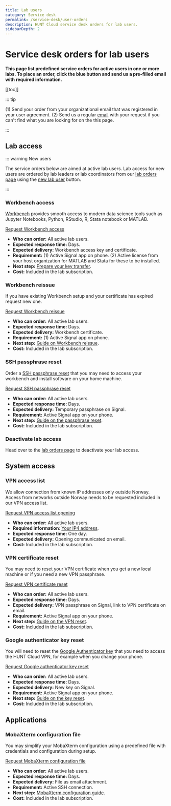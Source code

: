 ```yaml
---
title: Lab users
category: Service desk
permalink: /service-desk/user-orders
description: HUNT Cloud service desk orders for lab users.
sidebarDepth: 2
---
```


# Service desk orders for lab users

**This page list predefined service orders for active users in one or more labs. To place an order, click the blue button and send us a pre-filled email with required information.**

[[toc]]

::: tip

(1) Send your order from your organizational email that was registered in your user agreement. (2) Send us a regular [email](/contact) with your request if you can't find what you are looking for on the this page.

:::




## Lab access

::: warning New users

The service orders below are aimed at active lab users. Lab access for new users are ordered by lab leaders or lab coordinators from our [lab orders page](/service-desk/lab-orders) using the [new lab user](/service-desk/lab-orders#new-lab-user) button.

:::

### Workbench access

[Workbench](/working-in-your-lab/workbench/) provides smooth access to modern data science tools such as Jupyter Notebooks, Python, RStudio, R, Stata notebook or MATLAB.

<div class="home" style="padding: 0px;"><div class="hero">
<p class="action">
  <a href="mailto:cloud.support+hunt-cloud-request@hunt.ntnu.no?subject=Workbench%20order%20-%20%7Busername%7D%20%40%20%7Blabname%7D&body=Hi%20HUNT%20Cloud%20team%2C%0A%0AI%20would%20like%20to%20try%20Workbench%20in%20%7Blabname%7D.%0A%0AI%20have%20install%20and%20activated%20the%20Signal%20app%20on%20my%20phone%20and%20are%20looking%20forward%20to%20receive%20my%20key%20and%20certificate.%20%0A%0AThese%20are%20the%20tools%20I%20plan%20to%20use%3A%20%28Rstudio/Jupyter/Python/MATLAB/Stata%29.%0A%0ABest%2C" class="nav-link external action-button">
    Request Workbench access
  </a>
</p></div></div>

* **Who can order:** All active lab users.
* **Expected response time:** Days.
* **Expected delivery:** Workbench access key and certificate.
* **Requirement:** (1) Active Signal app on phone. (2) Active license from your host organization for MATLAB and Stata for these to be installed.
* **Next step:** [Prepare your key transfer](/guides/workbench-request/).
* **Cost:** Included in the lab subscription.


### Workbench reissue

If you have existing Workbench setup and your certificate has expired request new one.

<div class="home" style="padding: 0px;"><div class="hero">
<p class="action">
  <a href="mailto:cloud.support+hunt-cloud-request@hunt.ntnu.no?subject=Workbench%20reissue%20-%20%7Busername%7D%20%40%20%7Blabname%7D&body=Hi%20HUNT%20Cloud%20team%2C%0A%0AI%20would%20like%20to%20request%20reissue%20of%20Workbench%20certificate%20for%20lab%3A%20%7Blabname%7D.%0A%0AI%20have%20installed%20and%20activated%20the%20Signal%20app%20on%20my%20phone%20and%20are%20looking%20forward%20to%20receive%20my%20certificate.%20%0A%0ABest%2C" class="nav-link external action-button">
    Request Workbench reissue
  </a>
</p></div></div>

* **Who can order:** All active lab users.
* **Expected response time:** Days.
* **Expected delivery:** Workbench certificate.
* **Requirement:** (1) Active Signal app on phone.
* **Next step:** [Guide on Workbench reissue](/guides/workbench-request/).
* **Cost:** Included in the lab subscription.


### SSH passphrase reset  

Order a [SSH passphrase reset](/guides/configure-ssh/) that you may need to access your workbench and install software on your home machine.

<div class="home" style="padding: 0px;"><div class="hero">
<p class="action">
  <a href="mailto:cloud.support+hunt-cloud-request@hunt.ntnu.no?subject=SSH%20passphrase%20reset%20-%20%7Busername%7D%20%40%20%7Blabname%7D&body=Hi%20HUNT%20Cloud%20team%2C%0A%0AI%20would%20like%20to%20request%20a%20passphrase%20reset%20for%20my%20user%20%7Busername%7D%20%40%20%7Blabname%7D.%0A%0AI%20have%20activated%20Signal%20on%20my%20phone%20and%20are%20looking%20forward%20to%20receive%20my%20temporary%20key%20here.%0A%0ABest%2C" class="nav-link external action-button">
    Request SSH passphrase reset
  </a>
</p></div></div>

* **Who can order:** All active lab users.
* **Expected response time:** Days.
* **Expected delivery:** Temporary passphrase on Signal.
* **Requirement:** Active Signal app on your phone.
* **Next step:** [Guide on the passphrase reset](/guides/configure-ssh/).
* **Cost:** Included in the lab subscription.

### Deactivate lab access

Head over to the [lab orders page](/service-desk/lab-orders#deactivate-lab-user) to deactivate your lab access.








## System access

### VPN access list

We allow connection from known IP addresses only outside Norway. Access from networks outside Norway needs to be requested included in our VPN access list.

<div class="home" style="padding: 0px;"><div class="hero">
<p class="action">
  <a href="mailto:cloud.support+hunt-cloud-request@hunt.ntnu.no?subject=VPN%20access%20opening%20request%20-%20%7Busername%7D&body=Hi%20HUNT%20Cloud%20team%2C%0A%0AI%20would%20like%20to%20request%20an%20VPN%20access%20opening%20for%20the%20following%20IP%20address%3A%20%0A%0A%7BIP4-address%7D.%0A%0AI%20am%20looking%20forward%20to%20be%20notified%20on%20email%20when%20the%20opening%20is%20implemented.%0A%0ABest%2C
" class="nav-link external action-button">
    Request VPN access list opening
  </a>
</p></div></div>

* **Who can order:** All active lab users.
* **Required information**: [Your IP4 address](http://ip4.me).
* **Expected response time:** One day.
* **Expected delivery:** Opening communicated on email.
* **Cost:** Included in the lab subscription.


### VPN certificate reset  

You may need to reset your VPN certificate when you get a new local machine or if you need a new VPN passphrase.


<div class="home" style="padding: 0px;"><div class="hero">
<p class="action">
  <a href="mailto:cloud.support+hunt-cloud-request@hunt.ntnu.no?subject=VPN%20certificate%20reset%20-%20%7Busername%7D&body=Hi%20HUNT%20Cloud%20team%2C%0A%0AI%20would%20like%20to%20reset%20my%20VPN%20certificate.%20%0A%0AI%20have%20an%20active%20Signal%20account%20on%20my%20phone%2C%20and%20are%20looking%20forward%20to%20receive%20my%20new%20VPN%20passphrase%20on%20the%20phone%20and%20a%20link%20to%20the%20new%20VPN%20certificate%20on%20my%20organizational%20email.%0A%0AI%20am%20aware%20that%20my%20lab%20access%20will%20be%20paused%20from%20the%20new%20certificate%20is%20issued%20and%20until%20I%20have%20installed%20the%20new%20certificate%20on%20my%20local%20machine.%0A%0ABest%2C" class="nav-link external action-button">
    Request VPN certificate reset
  </a>
</p></div></div>

* **Who can order:** All active lab users.
* **Expected response time:** Days.
* **Expected delivery:** VPN passphrase on Signal, link to VPN certificate on email.
* **Requirement:** Active Signal app on your phone.
* **Next step:** [Guide on the VPN reset](/guides/vpn-certificate-reset/).
* **Cost:** Included in the lab subscription.



### Google authenticator key reset  

You will need to reset the [Google Authenticator key](/guides/google-authenticator-reset/) that you need to access the HUNT Cloud VPN, for example when you change your phone.

<div class="home" style="padding: 0px;"><div class="hero">
<p class="action">
  <a href="mailto:cloud.support+hunt-cloud-request@hunt.ntnu.no?subject=Google%20authenticator%20key%20request%20-%20%7Busername%7D&body=Hi%20HUNT%20Cloud%20team%2C%0A%0AI%20would%20like%20to%20request%20a%20new%20Google%20authenticator%20key%20for%20my%20VPN%20access.%20%0A%0AAlternative%201%3A%20%0A%0AI%20have%20an%20active%20Signal%20account%20on%20the%20same%20phone%20number%20that%20is%20registered%20in%20my%20user%20account%20and%20are%20looking%20forward%20to%20receive%20my%20new%20key%20on%20my%20phone.%0A%0AAlternative%202%3A%20%0A%0APlease%20note%20that%20I%20have%20a%20new%20phone%20number%20%28%2B00-0000000%29.%20I%20have%20activated%20Signal%20on%20this%20number%20and%20are%20looking%20forward%20to%20receive%20my%20new%20key%20on%20the%20app.%0A%0ABest%2C" class="nav-link external action-button">
    Request Google authenticator key reset
  </a>
</p></div></div>

* **Who can order:** All active lab users.
* **Expected response time:** Days.
* **Expected delivery:** New key on Signal.
* **Requirement:** Active Signal app on your phone.
* **Next step:** [Guide on the key reset](/guides/google-authenticator-reset/).
* **Cost:** Included in the lab subscription.

## Applications

### MobaXterm configuration file

You may simplify your MobaXterm configuration using a predefined file with credentials and configuration during setup.

<div class="home" style="padding: 0px;"><div class="hero">
<p class="action">
  <a href="mailto:cloud.support+hunt-cloud-request@hunt.ntnu.no?subject=MobaXterm%20file%20-%20%7Busername%7D%40%7Blabname%7D&body=Hi%20HUNT%20Cloud%20team%2C%0A%0AI%20would%20like%20to%20request%20a%20new%20MobXterm%20configuration%20file.%20%0A%0AI%20am%20looking%20forward%20to%20receive%20my%20file%20over%20email%2C%20and%20then%20head%20over%20to%20the%20docs%20to%20get%20going%20on%20the%20configuration%3A%20%0A%0Ahttps%3A//docs.hdc.ntnu.no/working-in-your-lab/technical-tools/mobaxterm/%0A%0ABest%2C" class="nav-link external action-button">
    Request MobaXterm configuration file
  </a>
</p></div></div>

* **Who can order:** All active lab users.
* **Expected response time:** Days.
* **Expected delivery:** File as email attachment.
* **Requirement:** Active SSH connection.
* **Next step:** [MobaXterm configuration guide](/working-in-your-lab/technical-tools/mobaxterm/).
* **Cost:** Included in the lab subscription.
